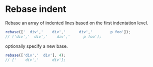 # Rebase indent
Rebase an array of indented lines based on the first indentation level.

```js
rebase(['  div','    div','      div','        p foo']);
// ['div','  div','    div','      p foo'];
```

optionally specify a new base.

```js
rebase(['div','  div'], 4);
// ['    div','      div'];
```